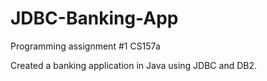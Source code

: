 # JDBC-Banking-App
Programming assignment #1 CS157a


Created a banking application in Java using JDBC and DB2. 
